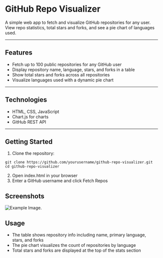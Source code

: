 # GitHub Repo Visualizer

A simple web app to fetch and visualize GitHub repositories for any user. View repo statistics, total stars and forks, and see a pie chart of languages used.

---

## Features

- Fetch up to 100 public repositories for any GitHub user
- Display repository name, language, stars, and forks in a table
- Show total stars and forks across all repositories
- Visualize languages used with a dynamic pie chart

---

## Technologies

- HTML, CSS, JavaScript
- Chart.js for charts
- GitHub REST API

---

## Getting Started

1. Clone the repository:

```
git clone https://github.com/yourusername/github-repo-visualizer.git
cd github-repo-visualizer
```

2. Open index.html in your browser
3. Enter a GitHub username and click Fetch Repos

## Screenshots
![Example Image](Example.png).


## Usage
- The table shows repository info including name, primary language, stars, and forks
- The pie chart visualizes the count of repositories by language
- Total stars and forks are displayed at the top of the stats section
